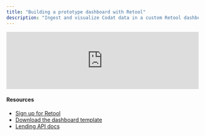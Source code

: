```yaml
---
title: "Building a prototype dashboard with Retool"
description: "Ingest and visualize Codat data in a custom Retool dashboard in 10 minutes."
---
```


<div className="video-container">
  <iframe width="100%" height="" src="https://www.youtube.com/embed/UpfsAB2FNvg?si=mvOQ7Dk_eGyuL6Eo" title="YouTube video player" frameborder="0" allow="accelerometer; autoplay; clipboard-write; encrypted-media; gyroscope; picture-in-picture; web-share" allowfullscreen></iframe>
</div>

#### Resources

- [Sign up for Retool](https://retool.com/)
- [Download the dashboard template](https://github.com/codatio/codat-docs/blob/main/static/documents/template-retool-company-data-explorer.json)  
- [Lending API docs](https://docs.codat.io/lending-api) 